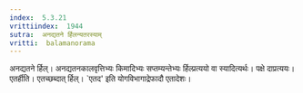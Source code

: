 ```yaml
---
index:  5.3.21
vrittiindex:  1944
sutra:  अनद्यतने र्हिलन्यतरस्याम्
vritti:  balamanorama 
---
```


अनद्यतने र्हिल्। अनद्यतनकालवृत्तिभ्यः किमादिभ्यः सप्तम्यन्तेभ्यः र्हिल्प्रत्ययो वा स्यादित्यर्थः। पक्षे दाप्रत्ययः। एतर्हीति। एतच्छब्दात् र्हिल्। `एतद' इति योगविभागाद्रेफादौ एतादेशः। 

